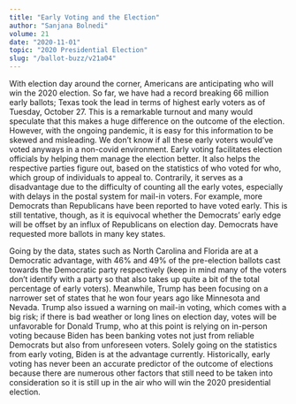```yaml
---
title: "Early Voting and the Election"
author: "Sanjana Bolnedi"
volume: 21
date: "2020-11-01"
topic: "2020 Presidential Election"
slug: "/ballot-buzz/v21a04"
---
```


With election day around the corner, Americans are anticipating who will win the 2020 election. So far, we have had a record breaking 66 million early ballots; Texas took the lead in terms of highest early voters as of Tuesday, October 27. This is a remarkable turnout and many would speculate that this makes a huge difference on the outcome of the election. However, with the ongoing pandemic, it is easy for this information to be skewed and misleading. We don’t know if all these early voters would’ve voted anyways in a non-covid environment. Early voting facilitates election officials by helping them manage the election better. It also helps the respective parties figure out, based on the statistics of who voted for who, which group of individuals to appeal to. Contrarily, it serves as a disadvantage due to the difficulty of counting all the early votes, especially with delays in the postal system for mail-in voters. For example, more Democrats than Republicans have been reported to have voted early. This is still tentative, though, as it is equivocal whether the Democrats’ early edge will be offset by an influx of Republicans on election day. Democrats have requested more ballots in many key states.

Going by the data, states such as North Carolina and Florida are at a Democratic advantage, with 46% and 49% of the pre-election ballots cast towards the Democratic party respectively (keep in mind many of the voters don’t identify with a party so that also takes up quite a bit of the total percentage of early voters). Meanwhile, Trump has been focusing on a narrower set of states that he won four years ago like Minnesota and Nevada. Trump also issued a warning on mail-in voting, which comes with a big risk; if there is bad weather or long lines on election day, votes will be unfavorable for Donald Trump, who at this point is relying on in-person voting because Biden has been banking votes not just from reliable Democrats but also from unforeseen voters. Solely going on the statistics from early voting, Biden is at the advantage currently. Historically, early voting has never been an accurate predictor of the outcome of elections because there are numerous other factors that still need to be taken into consideration so it is still up in the air who will win the 2020 presidential election.